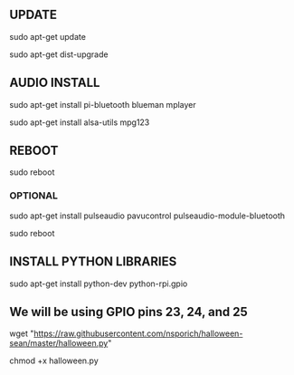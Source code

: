 ## UPDATE
sudo apt-get update

sudo apt-get dist-upgrade

## AUDIO INSTALL
sudo apt-get install pi-bluetooth blueman mplayer

sudo apt-get install alsa-utils mpg123

## REBOOT
sudo reboot

### OPTIONAL
sudo apt-get install pulseaudio pavucontrol pulseaudio-module-bluetooth

sudo reboot

## INSTALL PYTHON LIBRARIES
sudo apt-get install python-dev python-rpi.gpio

## We will be using GPIO pins 23, 24, and 25
wget "https://raw.githubusercontent.com/nsporich/halloween-sean/master/halloween.py"

chmod +x halloween.py

